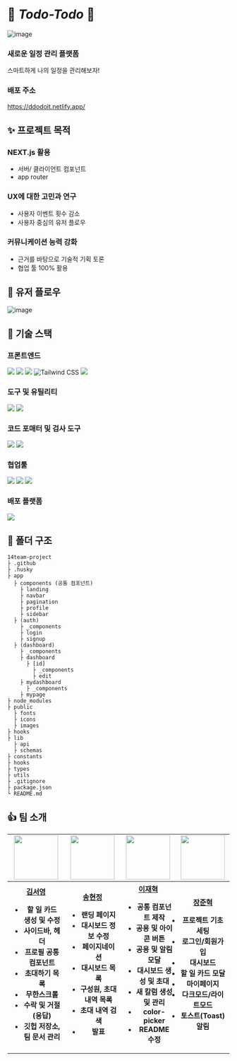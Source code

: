 # 🖤 _Todo-Todo_ 💖

![image](https://github.com/Sprint-Part3-14Team/14team-project/assets/162143999/d0c36618-cb55-46b1-afa0-f52f4cac95a6)

### 새로운 일정 관리 플랫폼

스마트하게 나의 일정을 관리해보자!

### 배포 주소

https://ddodoit.netlify.app/

## ✨ 프로젝트 목적

### NEXT.js 활용

- 서버/ 클라이언트 컴포넌트
- app router

### UX에 대한 고민과 연구

- 사용자 이벤트 횟수 감소
- 사용자 중심의 유저 플로우

### 커뮤니케이션 능력 강화

- 근거를 바탕으로 기술적 기획 토론
- 협업 툴 100% 활용

## 💎 유저 플로우

![image](https://github.com/Sprint-Part3-14Team/14team-project/assets/162143999/ff93f322-be60-4ad7-9d0d-30c5729fb401)

## 🔨 기술 스택

### 프론트엔드

<img src="https://img.shields.io/badge/React-61DAFB?style=for-the-badge&logo=React&logoColor=white"> <img src="https://img.shields.io/badge/TypeScript-3178C6?style=for-the-badge&logo=TypeScript&logoColor=white"> <img src="https://img.shields.io/badge/Next.js-000000?style=for-the-badge&logo=Next.js&logoColor=white"> <img alt="Tailwind CSS" src ="https://img.shields.io/badge/Tailwind_CSS-06B6D4.svg?&style=for-the-badge&logo=tailwindcss&logoColor=white"/> <img src="https://img.shields.io/badge/react--hook--form-663399?style=for-the-badge&logo=react&logoColor=white">

### 도구 및 유틸리티

<img src="https://img.shields.io/badge/pnpm-yellow?style=for-the-badge&logo=pnpm&logoColor=white"/> <img src="https://img.shields.io/badge/shadcn%2Fui-000000?style=for-the-badge&logo=shadcnui&logoColor=white" />

### 코드 포매터 및 검사 도구

<img src="https://img.shields.io/badge/eslint-4B32C3?style=for-the-badge&logo=eslint&logoColor=white"> <img src="https://img.shields.io/badge/prettier-F7B93E?style=for-the-badge&logo=prettier&logoColor=white">

### 협업툴

<img src="https://img.shields.io/badge/GitHub-181717?style=for-the-badge&logo=GitHub&logoColor=white" /> <img src="https://img.shields.io/badge/Discord-5B61EE?style=for-the-badge&logo=Discord&logoColor=white" /> <img src="https://img.shields.io/badge/Notion-000000?style=for-the-badge&logo=Notion&logoColor=white">

### 배포 플랫폼

<img src="https://img.shields.io/badge/Netlify-00C7B7?style=for-the-badge&logo=netlify&logoColor=white" />

## 📝 폴더 구조

```
14team-project
├ .github
├ .husky
├ app
  ├ components (공통 컴포넌트)
    ├ landing
    ├ navbar
    ├ pagination
    ├ profile
    ├ sidebar
  ├ (auth)
    ├ _components
    ├ login
    ├ signup
  ├ (dashboard)
    ├ _components
    ├ dashboard
      ├ [id]
        ├ _components
        ├ edit
    ├ mydashboard
      ├ _components
    ├ mypage
├ node_modules
├ public
  ├ fonts
  ├ icons
  ├ images
├ hooks
├ lib
  ├ api
  ├ schemas
├ constants
├ hooks
├ types
├ utils
├ .gitignore
├ package.json
└ README.md
```

## 👍 팀 소개

<table align="center">
    <tbody>
        <tr>
            <td align="center">
                <a href="https://github.com/ssseeo0">
                    <img src="https://avatars.githubusercontent.com/ssseeo0" width="100" height="100"/>
                </a>
            </td>
            <td align="center">
                <a href="https://github.com/Haze-S">
                    <img src="https://avatars.githubusercontent.com/Haze-S" width="100" height="100"/>
                </a>  
            </td>
            <td align="center">
                <a href="https://github.com/JHmeatschool">
                    <img src="https://avatars.githubusercontent.com/JHmeatschool" width="100px" height="100px"/>
                </a>
            </td>
            <td align="center">
                <a href="https://github.com/CitrusSoda">
                    <img src="https://avatars.githubusercontent.com/CitrusSoda" width="100px" height="100px"/>
                </a>  
            </td>
        </tr>
        <tr>
            <th>
                <a href="https://github.com/ssseeo0">김서영</a>
                <br>
                <ul>
                  <li>할 일 카드 생성 및 수정</li>
                  <li>사이드바, 헤더</li>
                  <li>프로필 공통 컴포넌트</li>
                  <li>초대하기 목록</li>
                  <li>무한스크롤</li>
                  <li>수락 및 거절 (응답)</li>
                  <li>깃헙 저장소, 팀 문서 관리</li>
                </ul>
            </th>
            <th>
                <a href="https://github.com/Haze-S">송현정</a>
                <br>
                <ul>
                  <li>랜딩 페이지</li>
                  <li>대시보드 정보 수정</li>
                  <li>페이지네이션</li>
                  <li>대시보드 목록</li>
                  <li>구성원, 초대 내역 목록</li>
                  <li>초대 내역 검색</li>
                  <li>발표</li>
                </ul>
            </th>
            <th>
                <a href="https://github.com/JHmeatschool">이재혁</a>
                <br>
                <ul>
                  <li>공통 컴포넌트 제작</li>
                  <li>공용 및 아이콘 버튼</li>
                  <li>공용 및 알림 모달</li>
                  <li>대시보드 생성 및 초대</li>
                  <li>새 칼럼 생성 및 관리</li>
                  <li>color-picker</li>
                  <li>README 수정</li>
                </ul>
            </th>
            <th>
                <a href="https://github.com/CitrusSoda">장준혁</a>
                <br>
                <ul style="padding-left: 0;">
                  <li>프로젝트 기초 세팅</li>
                  <li>로그인/회원가입</li>           
                  <li>대시보드</li>
                  <li>할 일 카드 모달</li>
                  <li>마이페이지</li>
                  <li>다크모드/라이트모드</li>
                  <li>토스트(Toast) 알림</li>
                </ul>
            </th>
        </tr>
    </tbody>
</table>
